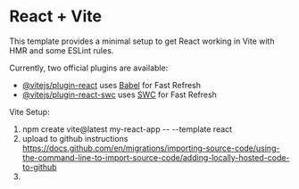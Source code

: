 # React + Vite

This template provides a minimal setup to get React working in Vite with HMR and some ESLint rules.

Currently, two official plugins are available:

- [@vitejs/plugin-react](https://github.com/vitejs/vite-plugin-react/blob/main/packages/plugin-react/README.md) uses [Babel](https://babeljs.io/) for Fast Refresh
- [@vitejs/plugin-react-swc](https://github.com/vitejs/vite-plugin-react-swc) uses [SWC](https://swc.rs/) for Fast Refresh

Vite Setup: 
1. npm create vite@latest my-react-app -- --template react
2. upload to github instructions https://docs.github.com/en/migrations/importing-source-code/using-the-command-line-to-import-source-code/adding-locally-hosted-code-to-github
3. 


